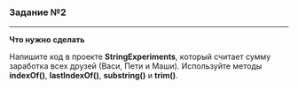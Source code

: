### Задание №2

---
**Что нужно сделать**

Напишите код в проекте **StringExperiments**, который считает сумму заработка всех друзей (Васи, Пети и Маши). Используйте методы **indexOf()**, **lastIndexOf()**, **substring()** и **trim()**.

